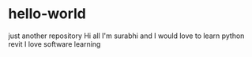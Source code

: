 # hello-world
just another repository
Hi all
I'm surabhi and I would love to learn python revit
I love software learning
